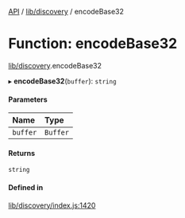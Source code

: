 [API](../README.md) / [lib/discovery](../modules/lib_discovery.md) / encodeBase32

# Function: encodeBase32

[lib/discovery](../modules/lib_discovery.md).encodeBase32

▸ **encodeBase32**(`buffer`): `string`

#### Parameters

| Name | Type |
| :------ | :------ |
| `buffer` | `Buffer` |

#### Returns

`string`

#### Defined in

[lib/discovery/index.js:1420](https://github.com/digidem/mapeo-core-next/blob/8584770/lib/discovery/index.js#L1420)
